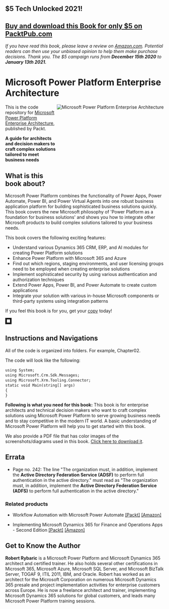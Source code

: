 ## $5 Tech Unlocked 2021!
[Buy and download this Book for only $5 on PacktPub.com](https://www.packtpub.com/product/microsoft-power-platform-enterprise-architecture/9781800204577)
-----
*If you have read this book, please leave a review on [Amazon.com](https://www.amazon.com/gp/product/1800204574).     Potential readers can then use your unbiased opinion to help them make purchase decisions. Thank you. The $5 campaign         runs from __December 15th 2020__ to __January 13th 2021.__*

# Microsoft Power Platform Enterprise Architecture

<a href="https://www.packtpub.com/business-other/microsoft-power-platform-enterprise-architecture?utm_source=github&utm_medium=repository&utm_campaign=9781800204577"><img src="https://static.packt-cdn.com/products/9781800204577/cover/smaller" alt="Microsoft Power Platform Enterprise Architecture" height="256px" align="right"></a>

This is the code repository for [Microsoft Power Platform Enterprise Architecture](https://www.packtpub.com/business-other/microsoft-power-platform-enterprise-architecture?utm_source=github&utm_medium=repository&utm_campaign=9781800204577), published by Packt.

**A guide for architects and decision makers to craft complex solutions tailored to meet business needs**

## What is this book about?
Microsoft Power Platform combines the functionality of Power Apps, Power Automate, Power BI, and Power Virtual Agents into one robust business application platform for building sophisticated business solutions quickly. This book covers the new Microsoft philosophy of 'Power Platform as a foundation for business solutions' and shows you how to integrate other Microsoft products to build complex solutions tailored to your business needs. 

This book covers the following exciting features:
* Understand various Dynamics 365 CRM, ERP, and AI modules for creating Power Platform solutions
* Enhance Power Platform with Microsoft 365 and Azure
* Find out which regions, staging environments, and user licensing groups need to be employed when creating enterprise solutions
* Implement sophisticated security by using various authentication and authorization techniques
* Extend Power Apps, Power BI, and Power Automate to create custom applications
* Integrate your solution with various in-house Microsoft components or third-party systems using integration patterns

If you feel this book is for you, get your [copy](https://www.amazon.com/dp/1800204574) today!

<a href="https://www.packtpub.com/?utm_source=github&utm_medium=banner&utm_campaign=GitHubBanner"><img src="https://raw.githubusercontent.com/PacktPublishing/GitHub/master/GitHub.png" 
alt="https://www.packtpub.com/" border="5" /></a>

## Instructions and Navigations
All of the code is organized into folders. For example, Chapter02.

The code will look like the following:
```
using System;
using Microsoft.Crm.Sdk.Messages;
using Microsoft.Xrm.Tooling.Connector;
static void Main(string[] args)
{
}
```

**Following is what you need for this book:**
This book is for enterprise architects and technical decision makers who want to craft complex solutions using Microsoft Power Platform to serve growing business needs and to stay competitive in the modern IT world. A basic understanding of Microsoft Power Platform will help you to get started with this book.

We also provide a PDF file that has color images of the screenshots/diagrams used in this book. [Click here to download it](https://static.packt-cdn.com/downloads/9781800204577_ColorImages.pdf).

## Errata

* Page no. 242: The line "The organization must, in addition, implement the **Active Directory Federation Service (ADSF)** to perform full authentication in the active directory." must read as "The organization must, in addition, implement the **Active Directory Federation Service (ADFS)** to perform full authentication in the active directory."

### Related products
* Workflow Automation with Microsoft Power Automate [[Packt]](https://www.packtpub.com/product/workflow-automation-with-microsoft-power-automate/9781839213793?utm_source=github&utm_medium=repository&utm_campaign=9781839213793) [[Amazon]](https://www.amazon.com/dp/1839213795)

* Implementing Microsoft Dynamics 365 for Finance and Operations Apps - Second Edition [[Packt]](https://www.packtpub.com/product/implementing-microsoft-dynamics-365-for-finance-and-operations-apps-second-edition/9781789950847?utm_source=github&utm_medium=repository&utm_campaign=9781789950847) [[Amazon]](https://www.amazon.com/dp/178728333X)


## Get to Know the Author
**Robert Rybaric**
is a Microsoft Power Platform and Microsoft Dynamics 365 architect and certified trainer. He also holds several other certifications in Microsoft 365, Microsoft Azure, Microsoft SQL Server, and Microsoft BizTalk Server, TOGAF 9, ITIL 2011, IBM, and Oracle.
Robert has worked as an architect for the Microsoft Corporation on numerous Microsoft Dynamics 365 presale and project implementation activities for enterprise customers across Europe.
He is now a freelance architect and trainer, implementing Microsoft Dynamics 365 solutions for global customers, and leads many Microsoft Power Platform training sessions.
